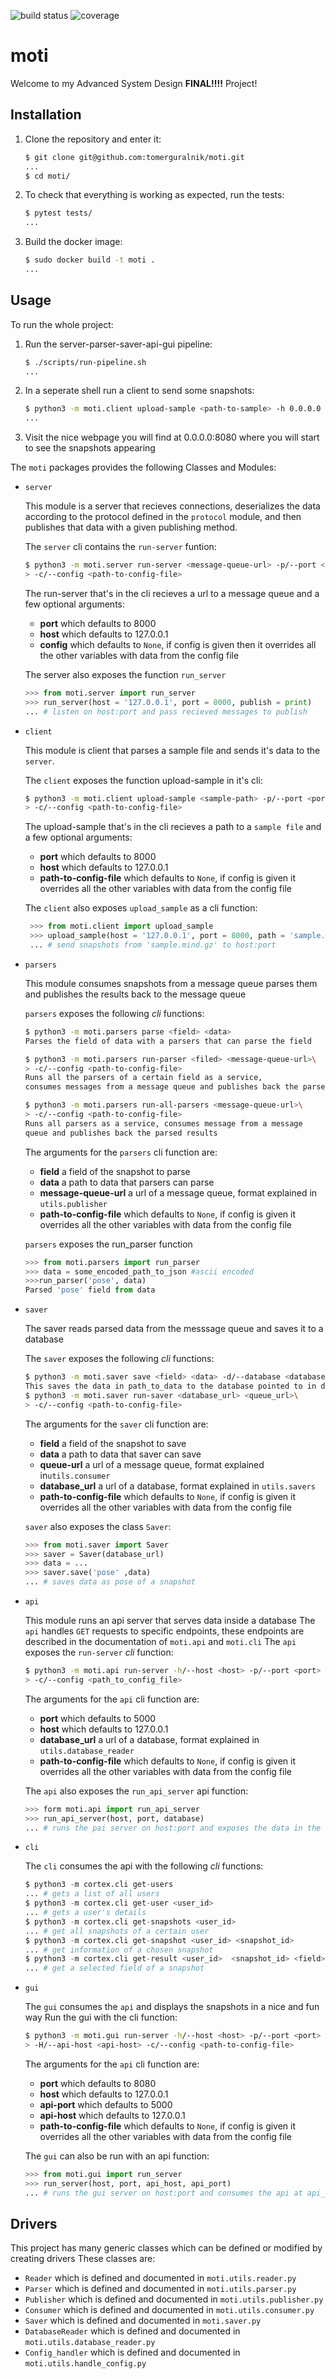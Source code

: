 ![build status](https://travis-ci.org/dan-gittik/foobar.svg?branch=master)
![coverage](https://codecov.io/gh/dan-gittik/foobar/branch/master/graph/badge.svg)

# moti

Welcome to my Advanced System Design **FINAL!!!!** Project!

## Installation

1. Clone the repository and enter it:

    ```sh
    $ git clone git@github.com:tomerguralnik/moti.git
    ...
    $ cd moti/
    ```
2. To check that everything is working as expected, run the tests:

    ```sh
    $ pytest tests/
    ...
    ```
3. Build the docker image:

    ```sh
    $ sudo docker build -t moti .
    ...
    ```
## Usage

To run the whole project:

1. Run the server-parser-saver-api-gui pipeline:
    
    ```sh
    $ ./scripts/run-pipeline.sh
    ...
    ```

2. In a seperate shell run a client to send some snapshots:

    ```sh
    $ python3 -m moti.client upload-sample <path-to-sample> -h 0.0.0.0 -p 8080
    ...
    ```

3. Visit the nice webpage you will find at 0.0.0.0:8080 where you will start to see the snapshots appearing

The `moti` packages provides the following Classes and Modules:

- `server`

    This module is a server that recieves connections, deserializes the data according to the protocol defined in the `protocol` module, and then publishes that data with a given publishing method. 
    
    The `server` cli contains the `run-server` funtion:

    ```sh
    $ python3 -m moti.server run-server <message-queue-url> -p/--port <port> -h/--host <host>\ 
    > -c/--config <path-to-config-file>
    ```
    The run-server that's in the cli recieves a url to a message queue and a few optional arguments:
   - **port** which defaults to 8000 
   - **host** which defaults to 127.0.0.1
   - **config** which defaults to `None`, if config is given then it overrides all the other variables with data from the config file
   
    The server also exposes the function `run_server`
    
    ```python
    >>> from moti.server import run_server
    >>> run_server(host = '127.0.0.1', port = 8000, publish = print)
    ... # listen on host:port and pass recieved messages to publish
    ```
- `client`

    This module is client that parses a sample file and sends it's data to the `server`.
    
    The `client` exposes the function upload-sample in it's cli:
    
    ```sh
    $ python3 -m moti.client upload-sample <sample-path> -p/--port <port> -h/--host <host>\ 
    > -c/--config <path-to-config-file>
    ```
    The upload-sample that's in the cli recieves a path to a `sample file` and a few optional arguments:
   - **port** which defaults to 8000 
   - **host** which defaults to 127.0.0.1
   - **path-to-config-file** which defaults to `None`, if config is given it overrides all the other variables with data from the config file
   
   The `client` also exposes `upload_sample` as a cli function: 

   ```python
    >>> from moti.client import upload_sample
    >>> upload_sample(host = '127.0.0.1', port = 8000, path = 'sample.mind.gz')
    ... # send snapshots from 'sample.mind.gz' to host:port
    ```

- `parsers`   

    This module consumes snapshots from a message queue parses them and publishes the results back to the message queue
    
    `parsers` exposes the following *cli* functions:
    
    ```sh
    $ python3 -m moti.parsers parse <field> <data>
    Parses the field of data with a parsers that can parse the field
    
    $ python3 -m moti.parsers run-parser <filed> <message-queue-url>\
    > -c/--config <path-to-config-file>
    Runs all the parsers of a certain field as a service,
    consumes messages from a message queue and publishes back the parsed results
    
    $ python3 -m moti.parsers run-all-parsers <message-queue-url>\
    > -c/--config <path-to-config-file>
    Runs all parsers as a service, consumes message from a message
    queue and publishes back the parsed results
    ```
    The arguments for the `parsers` cli function are:
    - **field** a field of the snapshot to parse
    - **data** a path to data that parsers can parse
    - **message-queue-url** a url of a message queue, format explained in `utils.publisher`
    - **path-to-config-file** which defaults to `None`, if config is given it overrides all the other variables with data from the config file
    
    `parsers` exposes the run_parser function
    ```python
    >>> from moti.parsers import run_parser
    >>> data = some_encoded_path_to_json #ascii encoded
    >>>run_parser('pose', data)
    Parsed 'pose' field from data
    ```
- `saver`

    The saver reads parsed data from the messsage queue and saves it to a database
    
    The `saver` exposes the following *cli* functions:
    ```sh
    $ python3 -m moti.saver save <field> <data> -d/--database <database_url>
    This saves the data in path_to_data to the database pointed to in database_url
    $ python3 -m moti.saver run-saver <database_url> <queue_url>\
    > -c/--config <path-to-config-file>
    ```
    The arguments for the `saver` cli function are:
    - **field** a field of the snapshot to save
    - **data** a path to data that saver can save
    - **queue-url** a url of a message queue, format explained in`utils.consumer`
    - **database_url** a url of a database, format explained in `utils.savers`
    - **path-to-config-file** which defaults to `None`, if config is given it overrides all the other variables with data from the config file

    `saver` also exposes the class `Saver`:
    ```python
    >>> from moti.saver import Saver
    >>> saver = Saver(database_url)
    >>> data = ...
    >>> saver.save('pose' ,data)
    ... # saves data as pose of a snapshot
    ```
- `api`

    This module runs an api server that serves data inside a database
    The `api` handles `GET` requests to specific endpoints, these endpoints are described in the documentation of `moti.api` and `moti.cli`
    The `api` exposes the `run-server` *cli* function:
    ```sh
    $ python3 -m moti.api run-server -h/--host <host> -p/--port <port> -d/--database <database_url>\
    > -c/--config <path_to_config_file>
    ```
    The arguments for the `api` cli function are:
   - **port** which defaults to 5000 
   - **host** which defaults to 127.0.0.1
    - **database_url** a url of a database, format explained in `utils.database_reader`
    - **path-to-config-file** which defaults to `None`, if config is given it overrides all the other variables with data from the config file

    The `api` also exposes the `run_api_server` api function:
    ```python
    >>> form moti.api import run_api_server
    >>> run_api_server(host, port, database)
    ... # runs the pai server on host:port and exposes the data in the database
    ```
    
- `cli`

    The `cli` consumes the api with the following *cli* functions:
    ```python
    $ python3 -m cortex.cli get-users
    ... # gets a list of all users 
    $ python3 -m cortex.cli get-user <user_id>
    ... # gets a user's details
    $ python3 -m cortex.cli get-snapshots <user_id>
    ... # get all snapshots of a certain user
    $ python3 -m cortex.cli get-snapshot <user_id> <snapshot_id>
    ... # get information of a chosen snapshot
    $ python3 -m cortex.cli get-result <user_id>  <snapshot_id> <field>
    ... # get a selected field of a snapshot
    ```
- `gui`

    The `gui` consumes the `api` and displays the snapshots in a nice and fun way
    Run the gui with the cli function:
    ```sh
    $ python3 -m moti.gui run-server -h/--host <host> -p/--port <port> -P/--api-port <api-port>\
    > -H/--api-host <api-host> -c/--config <path-to-config-file> 
    ```
    The arguments for the `api` cli function are:
    - **port** which defaults to 8080
    - **host** which defaults to 127.0.0.1
    - **api-port** which defaults to 5000 
    - **api-host** which defaults to 127.0.0.1
    - **path-to-config-file** which defaults to `None`, if config is given it overrides all the other variables with data from the config file
    
    The `gui` can also be run with an api function:
    ```python
    >>> from moti.gui import run_server
    >>> run_server(host, port, api_host, api_port)
    ... # runs the gui server on host:port and consumes the api at api_host:api_port
    ```

## Drivers
This project has many generic classes which can be defined or modified by creating drivers
These classes are:
- `Reader` which is defined and documented in `moti.utils.reader.py`
- `Parser` which is defined and documented in `moti.utils.parser.py`
- `Publisher` which is defined and documented in `moti.utils.publisher.py`
- `Consumer` which is defined and documented in `moti.utils.consumer.py`
- `Saver` which is defined and documented in `moti.saver.py`
- `DatabaseReader` which is defined and documented in `moti.utils.database_reader.py`
- `Config_handler` which is defined and documented in `moti.utils.handle_config.py`